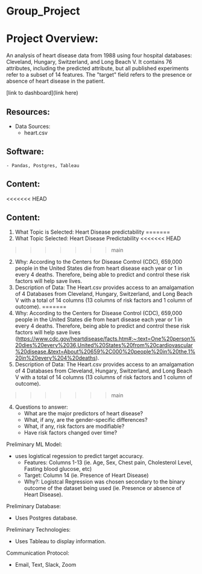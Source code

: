 # Group_Project

# Project Overview:
An analysis of heart disease data from 1988 using four hospital databases: Cleveland, Hungary, Switzerland, and Long Beach V. It contains 76 attributes, including the predicted attribute, but all published experiments refer to a subset of 14 features. The "target" field refers to the presence or absence of heart disease in the patient. 

[link to dashboard](link here)

## Resources:

* Data Sources: 
    - heart.csv

## Software: 
    - Pandas, Postgres, Tableau
    
## Content:

<<<<<<< HEAD
## Content:

1. What Topic is Selected: Heart Disease predictability 
=======
1. What Topic Selected: Heart Disease Predictability 
<<<<<<< HEAD
>>>>>>> main
2. Why: According to the Centers for Disease Control (CDC), 659,000 people in the United States die from heart disease each year or 1 in every 4 deaths.  Therefore, being able to predict and control these risk factors will help save lives.
3. Description of Data: The Heart.csv provides access to an amalgamation of 4 Databases from Cleveland, Hungary, Switzerland, and Long Beach V with a total of 14 columns (13 columns of risk factors and 1 column of outcome). 
=======
2. Why: According to the Centers for Disease Control (CDC), 659,000 people in the United States die from heart disease each year or 1 in every 4 deaths.  Therefore, being able to predict and control these risk factors will help save lives (https://www.cdc.gov/heartdisease/facts.htm#:~:text=One%20person%20dies%20every%2036,United%20States%20from%20cardiovascular%20disease.&text=About%20659%2C000%20people%20in%20the,1%20in%20every%204%20deaths).
3. Description of Data: The Heart.csv provides access to an amalgamation of 4 Databases from Cleveland, Hungary, Switzerland, and Long Beach V with a total of 14 columns (13 columns of risk factors and 1 column of outcome).
>>>>>>> main
4. Questions to answer:
    - What are the major predictors of heart disease?
    - What, if any, are the gender-specific differences?
    - What, if any, risk factors are modifiable?
    - Have risk factors changed over time?


Preliminary ML Model:
- uses logistical regession to predict target accuracy. 
    - Features: Columns 1-13 (ie. Age, Sex, Chest pain, Cholesterol Level, Fasting blood glucose, etc)
    - Target: Column 14 (ie. Presence of Heart Disease)
    - Why?: Logistcal Regression was chosen secondary to the binary outcome of the dataset being used (ie. Presence or absence of Heart Disease). 

Preliminary Database:
- Uses Postgres database.

Preliminary Technologies:
- Uses Tableau to display information. 

Communication Protocol:
- Email, Text, Slack, Zoom
